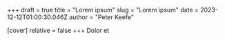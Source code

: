 +++
draft = true
title = "Lorem ipsum"
slug = "Lorem ipsum"
date = 2023-12-12T01:00:30.046Z
author = "Peter Keefe"

[cover]
relative = false
+++
Dolor et 